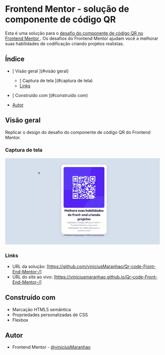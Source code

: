 #  Frontend Mentor - solução de componente de código QR

Esta é uma solução para o [ desafio do componente de código QR no Frontend Mentor ](https://www.frontendmentor.io/challenges/qr-code-component-iux_sIO_H). Os desafios do Frontend Mentor ajudam você a melhorar suas habilidades de codificação criando projetos realistas.

##  Índice

- [ Visão geral ](#visão geral)
  - [ Captura de tela ](#captura de tela)
  - [ Links ](#links)

- [ Construído com ](#construído com)
- [ Autor ](#autor)

##  Visão geral
Replicar o design do desafio do componente de código QR do Frontend Mentor.

###  Captura de tela

![](./images/QRCODE.gif)

###  Links

- URL da solução: [https://github.com/viniciusMaranhao/Qr-code-Front-End-Mentor-/]
- URL do site ao vivo: [https://viniciusmaranhao.github.io/Qr-code-Front-End-Mentor-/]

##  Construído com
- Marcação HTML5 semântica
- Propriedades personalizadas de CSS
- Flexbox

##  Autor
- Frontend Mentor - [ @viniciusMaranhao ](https://www.frontendmentor.io/profile/viniciusMaranhao)
